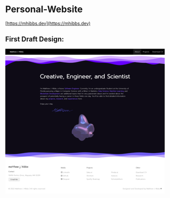 # Personal-Website
[https://mhibbs.dev](https://mhibbs.dev)

## First Draft Design:
<img src="assets/2022-02-23-20-32-mhibbs.dev.png">

